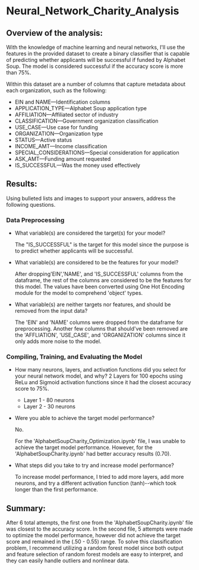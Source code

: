 # Neural_Network_Charity_Analysis

## Overview of the analysis: 
With the knowledge of machine learning and neural networks, I'll use the features in the provided dataset to create a binary classifier that is capable of predicting whether applicants will be successful if funded by Alphabet Soup. The model is considered successful if the accuracy score is more than 75%. 

Within this dataset are a number of columns that capture metadata about each organization, such as the following:

  - EIN and NAME—Identification columns
  - APPLICATION_TYPE—Alphabet Soup application type
  - AFFILIATION—Affiliated sector of industry
  - CLASSIFICATION—Government organization classification
  - USE_CASE—Use case for funding
  - ORGANIZATION—Organization type
  - STATUS—Active status
  - INCOME_AMT—Income classification
  - SPECIAL_CONSIDERATIONS—Special consideration for application
  - ASK_AMT—Funding amount requested
  - IS_SUCCESSFUL—Was the money used effectively

## Results:
Using bulleted lists and images to support your answers, address the following questions.

### Data Preprocessing
- What variable(s) are considered the target(s) for your model?

  The "IS_SUCCESSFUL" is the target for this model since the purpose is to predict whether applicants will be successful.

- What variable(s) are considered to be the features for your model?

  After dropping'EIN','NAME', and 'IS_SUCCESSFUL' columns from the dataframe, the rest of the columns are considered to be the features for this model. The values have been converted using One Hot Encoding module for the model to comprehend 'object' types. 

- What variable(s) are neither targets nor features, and should be removed from the input data?
  
  The 'EIN' and 'NAME' columns were dropped from the dataframe for preprocessing. Another few columns that should've been removed are the 'AFFLIATION', 'USE_CASE', and 'ORGANIZATION' columns since it only adds more noise to the model. 


### Compiling, Training, and Evaluating the Model
- How many neurons, layers, and activation functions did you select for your neural network model, and why?
  2 Layers for 100 epochs using ReLu and Sigmoid activation functions since it had the closest accuracy score to 75%. 
    - Layer 1 - 80 neurons
    - Layer 2 - 30 neurons
  

- Were you able to achieve the target model performance?

  No. 
  
  For the 'AlphabetSoupCharity_Optimization.ipynb' file, I was unable to achieve the target model performance. However, for the 'AlphabetSoupCharity.ipynb' had better accuracy results (0.70). 

- What steps did you take to try and increase model performance?
  
  To increase model performance, I tried to add more layers, add more neurons, and try a different activation function (tanh)--which took longer than the first performance.

## Summary: 
After 6 total attempts, the first one from the 'AlphabetSoupCharity.ipynb' file was closest to the accuracy score. In the second file, 5 attempts were made to optimize the model performance, however did not achieve the target score and remained in the (.50 - 0.55) range. To solve this classification problem, I recommend utilizing a random forest model since both output and feature selection of random forest models are easy to interpret, and they can easily handle outliers and nonlinear data. 
